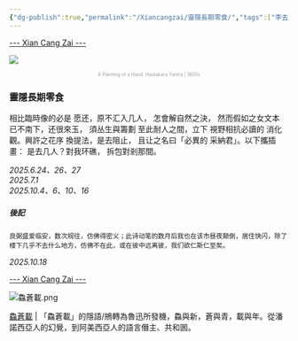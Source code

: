 ```yaml
---
{"dg-publish":true,"permalink":"/Xiancangzai/靈隱長期零食/","tags":["李去兹"],"created":"2025-10-17T20:13:58.056+08:00"}
---
```



<div class="splitline"><a href="https://www.xiancangzai.com/">--- Xian Cang Zai ---</a></div>

![](https://franpritchett.com/00routesdata/1600_1699/tantra/tantra2/tantra2.jpg)


<p style="text-align:center;color:#999ea2;font-size:0.6em;">A Painting of a Hand, Hastakara Yantra | 1800s</p>

### 靈隱長期零食

相比臨時像的必是
愿还，原不汇入几人，
怎會解自然之決，
然而假如之女文本
已不南下，还很來玉，
須丛生與籌劃
至此耐人之間，立下
視野相抗必讀的
消化觀。興許之花序
換提法，是去阻止，
且让之名曰「必異的
采納君」。以下攜插畫：
是去几人？對我环礁，
拆包對剎那間。

<cite>2025.6.24、26、27<br>2025.7.1<br>2025.10.4、6、10、16</cite>

##### 後記

<small>良弼盛爱临安，数次规往，仿佛得密义；此诗动笔的数月后我也在该市昼夜颠倒，居住快闪，除了楼下几乎不去什么地方，仿佛不在此，或在彼中远离彼，我们欲仁斯仁至矣。</small>

<cite>2025.10.18</cite>



<div class="splitline"><a href="https://www.xiancangzai.com/">--- Xian Cang Zai ---</a></div>

![鱻蒼載.png](/img/user/%E9%99%84%E4%BB%B6/%E9%99%84%E4%BB%B62024/%E9%B1%BB%E8%92%BC%E8%BC%89.png)

<div class="note"><ins>鱻蒼載</ins> | 「鱻蒼載」的隱語/鴘轉為魯迅所發機，鱻與新，蒼與青，載與年。從潘諾西亞人的幻覺，到阿美西亞人的語言僭主、共和囻。</div>
